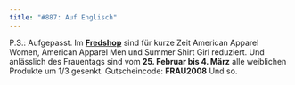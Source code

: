 ```yaml
---
title: "#887: Auf Englisch"
---
```

 
P.S.: 
Aufgepasst. Im <a href="http://125913.spreadshirt.net/de/DE/Shop/" > <strong>Fredshop</strong></a> sind für kurze Zeit American Apparel Women, American Apparel Men und Summer Shirt Girl reduziert.
Und anlässlich des Frauentags sind vom <strong>25. Februar bis 4. März</strong> alle weiblichen Produkte um 1/3 gesenkt. Gutscheincode: <strong>FRAU2008</strong>
Und so.

